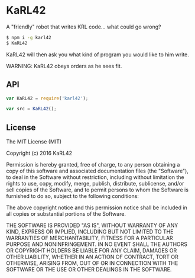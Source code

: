 # KaRL42
A "friendly" robot that writes KRL code... what could go wrong?

```sh
$ npm i -g karl42
$ KaRL42
```
KaRL42 will then ask you what kind of program you would like to him write.

WARNING: KaRL42 obeys orders as he sees fit.

## API
```js
var KaRL42 = require('karl42');

var src = KaRL42();
```

## License

The MIT License (MIT)

Copyright (c) 2016 KaRL42

Permission is hereby granted, free of charge, to any person obtaining a copy
of this software and associated documentation files (the "Software"), to deal
in the Software without restriction, including without limitation the rights
to use, copy, modify, merge, publish, distribute, sublicense, and/or sell
copies of the Software, and to permit persons to whom the Software is
furnished to do so, subject to the following conditions:

The above copyright notice and this permission notice shall be included in all
copies or substantial portions of the Software.

THE SOFTWARE IS PROVIDED "AS IS", WITHOUT WARRANTY OF ANY KIND, EXPRESS OR
IMPLIED, INCLUDING BUT NOT LIMITED TO THE WARRANTIES OF MERCHANTABILITY,
FITNESS FOR A PARTICULAR PURPOSE AND NONINFRINGEMENT. IN NO EVENT SHALL THE
AUTHORS OR COPYRIGHT HOLDERS BE LIABLE FOR ANY CLAIM, DAMAGES OR OTHER
LIABILITY, WHETHER IN AN ACTION OF CONTRACT, TORT OR OTHERWISE, ARISING FROM,
OUT OF OR IN CONNECTION WITH THE SOFTWARE OR THE USE OR OTHER DEALINGS IN THE
SOFTWARE.
